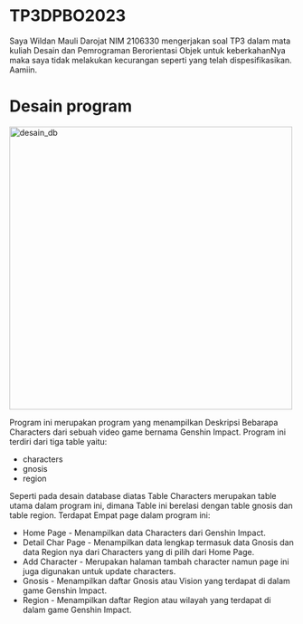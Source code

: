 # TP3DPBO2023
Saya Wildan Mauli Darojat NIM 2106330 mengerjakan soal TP3 dalam mata kuliah Desain dan Pemrograman Berorientasi Objek untuk keberkahanNya maka saya tidak melakukan kecurangan seperti yang telah dispesifikasikan. Aamiin.

# Desain program
<img width="500" alt="desain_db" src="https://github.com/adem299/TP3DPBO2023/assets/100661834/b6eaccc8-c974-4c4b-8bc4-c00d43ab438b">

Program ini merupakan program yang menampilkan Deskripsi Bebarapa Characters dari sebuah video game bernama Genshin Impact.
Program ini terdiri dari tiga table yaitu:
- characters
- gnosis
- region

Seperti pada desain database diatas Table Characters merupakan table utama dalam program ini, dimana Table ini berelasi dengan table gnosis dan table region.
Terdapat Empat page dalam program ini:
- Home Page - Menampilkan data Characters dari Genshin Impact.
- Detail Char Page - Menampilkan data lengkap termasuk data Gnosis dan data Region nya dari Characters yang di pilih dari Home Page.
- Add Character - Merupakan halaman tambah character namun page ini juga digunakan untuk update characters.
- Gnosis - Menampilkan daftar Gnosis atau Vision yang terdapat di dalam game Genshin Impact.
- Region - Menampilkan daftar Region atau wilayah yang terdapat di dalam game Genshin Impact.
